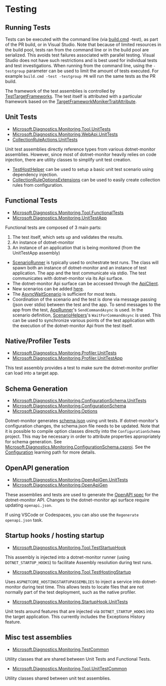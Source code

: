 # Testing

## Running Tests

Tests can be executed with the command line (via [build.cmd](../../Build.cmd) -test), as part of the PR build, or in Visual Studio. Note that because of limited resources in the build pool, tests ran from the command line or in the build pool are serialized. This avoids test failures associated with parallel testing. Visual Studio does not have such restrictions and is best used for individual tests and test investigations. When running from the command line, using the `-testgroup` parameter can be used to limit the amount of tests executed. For example `build.cmd -test -testgroup PR` will run the same tests as the PR build.

The framework of the test assemblies is controlled by [TestTargetFrameworks](https://github.com/dotnet/dotnet-monitor/blob/1091b7405ce8707714bc0a8a43d0c6c924d1112d/eng/Versions.props). The test itself is attributed with a particular framework based on the [TargetFrameworkMonikerTraitAttribute](https://github.com/dotnet/dotnet-monitor/blob/1091b7405ce8707714bc0a8a43d0c6c924d1112d/src/Tests/Microsoft.Diagnostics.Monitoring.TestCommon/TargetFrameworkMonikerTraitAttribute.cs).

## Unit Tests

- [Microsoft.Diagnostics.Monitoring.Tool.UnitTests](https://github.com/dotnet/dotnet-monitor/blob/1091b7405ce8707714bc0a8a43d0c6c924d1112d/src/Tests/Microsoft.Diagnostics.Monitoring.Tool.UnitTests)
- [Microsoft.Diagnostics.Monitoring.WebApi.UnitTests](https://github.com/dotnet/dotnet-monitor/blob/1091b7405ce8707714bc0a8a43d0c6c924d1112d/src/Tests/Microsoft.Diagnostics.Monitoring.WebApi.UnitTests/)
- [CollectionRuleActions.UnitTests](https://github.com/dotnet/dotnet-monitor/blob/1091b7405ce8707714bc0a8a43d0c6c924d1112d/src/Tests/CollectionRuleActions.UnitTests/)

Unit test assemblies directly reference types from various dotnet-monitor assemblies. However, since most of dotnet-monitor heavily relies on code injection, there are utility classes to simplify unit test creation.

- [TestHostHelper](https://github.com/dotnet/dotnet-monitor/blob/1091b7405ce8707714bc0a8a43d0c6c924d1112d/src/Tests/Microsoft.Diagnostics.Monitoring.Tool.UnitTestCommon/TestHostHelper.cs) can be used to setup a basic unit test scenario using dependency injection.
- [CollectionRuleOptionsExtensions](https://github.com/dotnet/dotnet-monitor/blob/1091b7405ce8707714bc0a8a43d0c6c924d1112d/src/Tests/Microsoft.Diagnostics.Monitoring.Tool.UnitTestCommon/Options/CollectionRuleOptionsExtensions.cs) can be used to easily create collection rules from configuration.

## Functional Tests

- [Microsoft.Diagnostics.Monitoring.Tool.FunctionalTests](https://github.com/dotnet/dotnet-monitor/blob/1091b7405ce8707714bc0a8a43d0c6c924d1112d/src/Tests/Microsoft.Diagnostics.Monitoring.Tool.FunctionalTests)
- [Microsoft.Diagnostics.Monitoring.UnitTestApp](https://github.com/dotnet/dotnet-monitor/blob/1091b7405ce8707714bc0a8a43d0c6c924d1112d/src/Tests/Microsoft.Diagnostics.Monitoring.UnitTestApp/)

Functional tests are composed of 3 main parts:
1. The test itself, which sets up and validates the results.
1. An instance of dotnet-monitor
1. An instance of an application that is being monitored (from the UnitTestApp assembly)

* [ScenarioRunner](https://github.com/dotnet/dotnet-monitor/blob/1091b7405ce8707714bc0a8a43d0c6c924d1112d/src/Tests/Microsoft.Diagnostics.Monitoring.Tool.FunctionalTests/Runners/ScenarioRunner.cs) is typically used to orchestrate test runs. The class will spawn both an instance of dotnet-monitor and an instance of test application. The app and the test communicate via stdio. The test communicates with dotnet-monitor via its Api surface.
* The dotnet-monitor Api surface can be accessed through the [ApiClient](https://github.com/dotnet/dotnet-monitor/blob/1091b7405ce8707714bc0a8a43d0c6c924d1112d/src/Tests/Microsoft.Diagnostics.Monitoring.Tool.FunctionalTests/HttpApi/ApiClient.cs).
* New scenarios can be added [here](https://github.com/dotnet/dotnet-monitor/blob/1091b7405ce8707714bc0a8a43d0c6c924d1112d/src/Tests/Microsoft.Diagnostics.Monitoring.UnitTestApp/Scenarios/).
* The [AsyncWaitScenario](https://github.com/dotnet/dotnet-monitor/blob/1091b7405ce8707714bc0a8a43d0c6c924d1112d/src/Tests/Microsoft.Diagnostics.Monitoring.UnitTestApp/Scenarios/AsyncWaitScenario.cs) is sufficient for most tests.
* Coordination of the scenario and the test is done via message passing (json over stdio) between the test and the app. To send messages to the app from the test, [AppRunner](https://github.com/dotnet/dotnet-monitor/blob/1091b7405ce8707714bc0a8a43d0c6c924d1112d/src/Tests/Microsoft.Diagnostics.Monitoring.TestCommon/Runners/AppRunner.cs)'s `SendCommandAsync` is used. In the scenario definition, [ScenarioHelpers](https://github.com/dotnet/dotnet-monitor/blob/1091b7405ce8707714bc0a8a43d0c6c924d1112d/src/Tests/Microsoft.Diagnostics.Monitoring.UnitTestApp/ScenarioHelpers.cs)'s `WaitForCommandAsync` is used. This can be used to synchronize various points of the test application with the execution of the dotnet-monitor Api from the test itself.

## Native/Profiler Tests

- [Microsoft.Diagnostics.Monitoring.Profiler.UnitTests](https://github.com/dotnet/dotnet-monitor/blob/1091b7405ce8707714bc0a8a43d0c6c924d1112d/src/Tests/Microsoft.Diagnostics.Monitoring.Profiler.UnitTests/)
- [Microsoft.Diagnostics.Monitoring.Profiler.UnitTestApp](https://github.com/dotnet/dotnet-monitor/blob/1091b7405ce8707714bc0a8a43d0c6c924d1112d/src/Tests/Microsoft.Diagnostics.Monitoring.Profiler.UnitTestApp/)

This test assembly provides a test to make sure the dotnet-monitor profiler can load into a target app.

## Schema Generation

- [Microsoft.Diagnostics.Monitoring.ConfigurationSchema.UnitTests](https://github.com/dotnet/dotnet-monitor/blob/1091b7405ce8707714bc0a8a43d0c6c924d1112d/src/Tests/Microsoft.Diagnostics.Monitoring.ConfigurationSchema.UnitTests/)
- [Microsoft.Diagnostics.Monitoring.ConfigurationSchema](https://github.com/dotnet/dotnet-monitor/blob/1091b7405ce8707714bc0a8a43d0c6c924d1112d/src/Tests/Microsoft.Diagnostics.Monitoring.ConfigurationSchema/)
- [Microsoft.Diagnostics.Monitoring.Options](https://github.com/dotnet/dotnet-monitor/blob/1091b7405ce8707714bc0a8a43d0c6c924d1112d/src/Microsoft.Diagnostics.Monitoring.Options)

Dotnet-monitor generates [schema.json](https://github.com/dotnet/dotnet-monitor/blob/1091b7405ce8707714bc0a8a43d0c6c924d1112d/documentation/schema.json) using unit tests. If dotnet-monitor's configuration changes, the schema.json file needs to be updated.
Note that it is possible to compile option classes directly into the `ConfigurationSchema` project. This may be necessary in order to attribute properties appropriately for schema generation. See [Microsoft.Diagnostics.Monitoring.ConfigurationSchema.csproj](https://github.com/dotnet/dotnet-monitor/blob/1091b7405ce8707714bc0a8a43d0c6c924d1112d/src/Tests/Microsoft.Diagnostics.Monitoring.ConfigurationSchema/Microsoft.Diagnostics.Monitoring.ConfigurationSchema.csproj). See the [Configuration](./configuration.md#how-configuration-works) learning path for more details.

## OpenAPI generation

- [Microsoft.Diagnostics.Monitoring.OpenApiGen.UnitTests](https://github.com/dotnet/dotnet-monitor/blob/1091b7405ce8707714bc0a8a43d0c6c924d1112d/src/Tests/Microsoft.Diagnostics.Monitoring.OpenApiGen.UnitTests/)
- [Microsoft.Diagnostics.Monitoring.OpenApiGen](https://github.com/dotnet/dotnet-monitor/blob/1091b7405ce8707714bc0a8a43d0c6c924d1112d/src/Tests/Microsoft.Diagnostics.Monitoring.OpenApiGen/)

These assemblies and tests are used to generate the [OpenAPI spec](https://github.com/dotnet/dotnet-monitor/blob/1091b7405ce8707714bc0a8a43d0c6c924d1112d/documentation/openapi.json) for the dotnet-monitor API. Changes to the dotnet-monitor api surface require updating `openapi.json`.

If using VSCode or Codespaces, you can also use the `Regenerate openapi.json` task.

## Startup hooks / hosting startup

- [Microsoft.Diagnostics.Monitoring.Tool.TestStartupHook](https://github.com/dotnet/dotnet-monitor/blob/1091b7405ce8707714bc0a8a43d0c6c924d1112d/src/Tests/Microsoft.Diagnostics.Monitoring.Tool.TestStartupHook/)

This assembly is injected into a dotnet-monitor runner (using `DOTNET_STARTUP_HOOKS`) to facilitate Assembly resolution during test runs.

- [Microsoft.Diagnostics.Monitoring.Tool.TestHostingStartup](https://github.com/dotnet/dotnet-monitor/blob/1091b7405ce8707714bc0a8a43d0c6c924d1112d/src/Tests/Microsoft.Diagnostics.Monitoring.Tool.TestHostingStartup/)

Uses `ASPNETCORE_HOSTINGSTARTUPASSEMBLIES` to inject a service into dotnet-monitor during test time. This allows tests to locate files that are not normally part of the test deployment,
such as the native profiler.

- [Microsoft.Diagnostics.Monitoring.StartupHook.UnitTests](https://github.com/dotnet/dotnet-monitor/blob/1091b7405ce8707714bc0a8a43d0c6c924d1112d/src/Tests/Microsoft.Diagnostics.Monitoring.StartupHook.UnitTests/)

Unit tests around features that are injected via `DOTNET_STARTUP_HOOKS` into the target application. This currently includes the Exceptions History feature.

## Misc test assemblies

- [Microsoft.Diagnostics.Monitoring.TestCommon](https://github.com/dotnet/dotnet-monitor/blob/1091b7405ce8707714bc0a8a43d0c6c924d1112d/src/Tests/Microsoft.Diagnostics.Monitoring.TestCommon/)

Utility classes that are shared between Unit Tests and Functional Tests.

- [Microsoft.Diagnostics.Monitoring.Tool.UnitTestCommon](https://github.com/dotnet/dotnet-monitor/blob/1091b7405ce8707714bc0a8a43d0c6c924d1112d/src/Tests/Microsoft.Diagnostics.Monitoring.Tool.UnitTestCommon/)

Utility classes shared between unit test assemblies.
